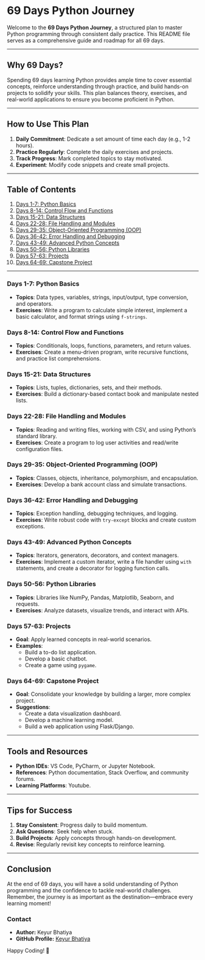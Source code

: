 # 69 Days Python Journey

Welcome to the **69 Days Python Journey**, a structured plan to master Python programming through consistent daily practice. This README file serves as a comprehensive guide and roadmap for all 69 days.

---

## Why 69 Days?
Spending 69 days learning Python provides ample time to cover essential concepts, reinforce understanding through practice, and build hands-on projects to solidify your skills. This plan balances theory, exercises, and real-world applications to ensure you become proficient in Python.

---

## How to Use This Plan
1. **Daily Commitment**: Dedicate a set amount of time each day (e.g., 1-2 hours).
2. **Practice Regularly**: Complete the daily exercises and projects.
3. **Track Progress**: Mark completed topics to stay motivated.
4. **Experiment**: Modify code snippets and create small projects.

---

## Table of Contents
1. [Days 1-7: Python Basics](#days-1-7-python-basics)
2. [Days 8-14: Control Flow and Functions](#days-8-14-control-flow-and-functions)
3. [Days 15-21: Data Structures](#days-15-21-data-structures)
4. [Days 22-28: File Handling and Modules](#days-22-28-file-handling-and-modules)
5. [Days 29-35: Object-Oriented Programming (OOP)](#days-29-35-object-oriented-programming-oop)
6. [Days 36-42: Error Handling and Debugging](#days-36-42-error-handling-and-debugging)
7. [Days 43-49: Advanced Python Concepts](#days-43-49-advanced-python-concepts)
8. [Days 50-56: Python Libraries](#days-50-56-python-libraries)
9. [Days 57-63: Projects](#days-57-63-projects)
10. [Days 64-69: Capstone Project](#days-64-69-capstone-project)

---

### Days 1-7: Python Basics
- **Topics**: Data types, variables, strings, input/output, type conversion, and operators.
- **Exercises**: Write a program to calculate simple interest, implement a basic calculator, and format strings using `f-strings`.

### Days 8-14: Control Flow and Functions
- **Topics**: Conditionals, loops, functions, parameters, and return values.
- **Exercises**: Create a menu-driven program, write recursive functions, and practice list comprehensions.

### Days 15-21: Data Structures
- **Topics**: Lists, tuples, dictionaries, sets, and their methods.
- **Exercises**: Build a dictionary-based contact book and manipulate nested lists.

### Days 22-28: File Handling and Modules
- **Topics**: Reading and writing files, working with CSV, and using Python’s standard library.
- **Exercises**: Create a program to log user activities and read/write configuration files.

### Days 29-35: Object-Oriented Programming (OOP)
- **Topics**: Classes, objects, inheritance, polymorphism, and encapsulation.
- **Exercises**: Develop a bank account class and simulate transactions.

### Days 36-42: Error Handling and Debugging
- **Topics**: Exception handling, debugging techniques, and logging.
- **Exercises**: Write robust code with `try-except` blocks and create custom exceptions.

### Days 43-49: Advanced Python Concepts
- **Topics**: Iterators, generators, decorators, and context managers.
- **Exercises**: Implement a custom iterator, write a file handler using `with` statements, and create a decorator for logging function calls.

### Days 50-56: Python Libraries
- **Topics**: Libraries like NumPy, Pandas, Matplotlib, Seaborn, and requests.
- **Exercises**: Analyze datasets, visualize trends, and interact with APIs.

### Days 57-63: Projects
- **Goal**: Apply learned concepts in real-world scenarios.
- **Examples**:
  - Build a to-do list application.
  - Develop a basic chatbot.
  - Create a game using `pygame`.

### Days 64-69: Capstone Project
- **Goal**: Consolidate your knowledge by building a larger, more complex project.
- **Suggestions**:
  - Create a data visualization dashboard.
  - Develop a machine learning model.
  - Build a web application using Flask/Django.

---

## Tools and Resources
- **Python IDEs**: VS Code, PyCharm, or Jupyter Notebook.
- **References**: Python documentation, Stack Overflow, and community forums.
- **Learning Platforms**: Youtube.

---

## Tips for Success
1. **Stay Consistent**: Progress daily to build momentum.
2. **Ask Questions**: Seek help when stuck.
3. **Build Projects**: Apply concepts through hands-on development.
4. **Revise**: Regularly revisit key concepts to reinforce learning.

---

## Conclusion
At the end of 69 days, you will have a solid understanding of Python programming and the confidence to tackle real-world challenges. Remember, the journey is as important as the destination—embrace every learning moment!



### **Contact**
- **Author:** Keyur Bhatiya
- **GitHub Profile:** [Keyur Bhatiya](https://github.com/keyurbhatiya)

Happy Coding! 🚀
